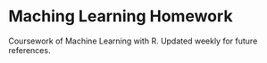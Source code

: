 # Maching Learning Homework

Coursework of Machine Learning with R.
Updated weekly for future references.
